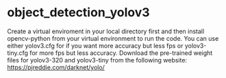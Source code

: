 # object_detection_yolov3
Create a virtual enviroment in your local directory first and then install opencv-python from your virtual environment to run the code.
You can use either yolov3.cfg for if you want more accuracy but less fps or yolov3-tiny.cfg for more fps but less accuracy.
Download the pre-trained weight files for yolov3-320 and yolov3-tiny  from the following website: https://pjreddie.com/darknet/yolo/
